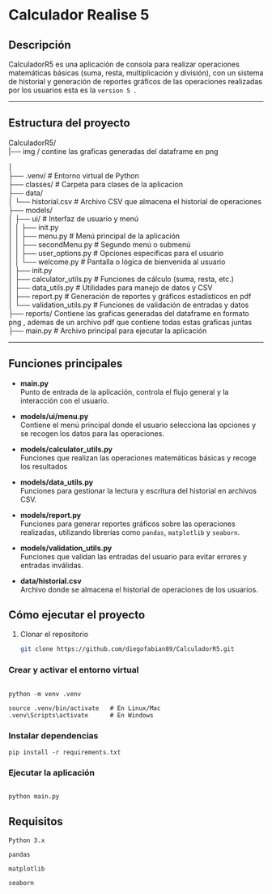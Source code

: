 # Calculador Realise 5


## Descripción

CalculadorR5 es una aplicación de consola para realizar operaciones matemáticas básicas (suma, resta, multiplicación y división), con un sistema de historial y generación de reportes gráficos de las operaciones realizadas por los usuarios esta es la `version 5 `.

---

## Estructura del proyecto

CalculadorR5/  
|── img / contine las graficas generadas del dataframe en png




│  
├── .venv/ # Entorno virtual de Python  
├── classes/ # Carpeta para clases de la aplicacion  
├── data/  
│ └── historial.csv # Archivo CSV que almacena el historial de operaciones  
├── models/  
│ ├── ui/ # Interfaz de usuario y menú  
│ │ ├── init.py  
│ │ ├── menu.py # Menú principal de la aplicación  
│ │ ├── secondMenu.py # Segundo menú o submenú   
│ │ ├── user_options.py # Opciones específicas para el usuario  
│ │ └── welcome.py # Pantalla o lógica de bienvenida al usuario  
│ ├── init.py  
│ ├── calculator_utils.py # Funciones de cálculo (suma, resta, etc.)  
│ ├── data_utils.py # Utilidades para manejo de datos y CSV  
│ ├── report.py # Generación de reportes y gráficos estadísticos en pdf   
│ └── validation_utils.py # Funciones de validación de entradas y datos   
├── reports/ Contiene las graficas generadas del dataframe en formato png , ademas de un archivo pdf que contiene todas estas graficas juntas  
├── main.py # Archivo principal para ejecutar la aplicación  


---

## Funciones principales

- **main.py**  
  Punto de entrada de la aplicación, controla el flujo general y la interacción con el usuario.

- **models/ui/menu.py**  
  Contiene el menú principal donde el usuario selecciona las opciones y se recogen los datos para las operaciones.

- **models/calculator_utils.py**  
  Funciones que realizan las operaciones matemáticas básicas y recoge los resultados

- **models/data_utils.py**  
  Funciones para gestionar la lectura y escritura del historial en archivos CSV.

- **models/report.py**  
  Funciones para generar reportes gráficos sobre las operaciones realizadas, utilizando librerías como `pandas`, `matplotlib` y `seaborn`.

- **models/validation_utils.py**  
  Funciones que validan las entradas del usuario para evitar errores y entradas inválidas.

- **data/historial.csv**  
  Archivo donde se almacena el historial de operaciones de los usuarios.

## Cómo ejecutar el proyecto

1. Clonar el repositorio  
   ```bash
   git clone https://github.com/diegofabian89/CalculadorR5.git

### Crear y activar el entorno virtual

```shell

python -m venv .venv
```
```
source .venv/bin/activate   # En Linux/Mac
.venv\Scripts\activate      # En Windows  
```
### Instalar dependencias
``` shell
pip install -r requirements.txt
```
### Ejecutar la aplicación

``` python

python main.py

```

## Requisitos
`Python 3.x`

`pandas`

`matplotlib`

`seaborn`

